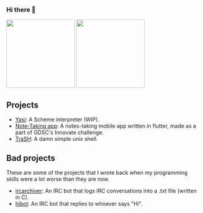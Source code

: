 ### Hi there 👋

<img height="180em" src="https://github-readme-stats.vercel.app/api?username=mrunix00&theme=gruvbox" /> <img height="180em" src="https://github-readme-stats.vercel.app/api/top-langs/?username=mrunix00&theme=gruvbox&layout=compact&hide=cmake,html,css,Makefile" />

## Projects

- [Yasi](https://www.github.com/mrunix00/Yasi): A Scheme interpreter (WIP).
- [Note-Taking app](https://github.com/GDSC-USTOMB/innovate-mobile-challenge): A notes-taking mobile app written in flutter, made as a part of GDSC's Innovate challenge.
- [TraSH](https://www.github.com/mrunix00/trash): A damn simple unix shell.

## Bad projects
These are some of the projects that I wrote back when my programming skills were a lot worse than they are now.
- [ircarchiver](https://www.github.com/mrunix00/ircarchiver): An IRC bot that logs IRC conversations into a .txt file (written in C).
- [hibot](https://www.github.com/mrunix00/hibot): An IRC bot that replies to whoever says "Hi".
